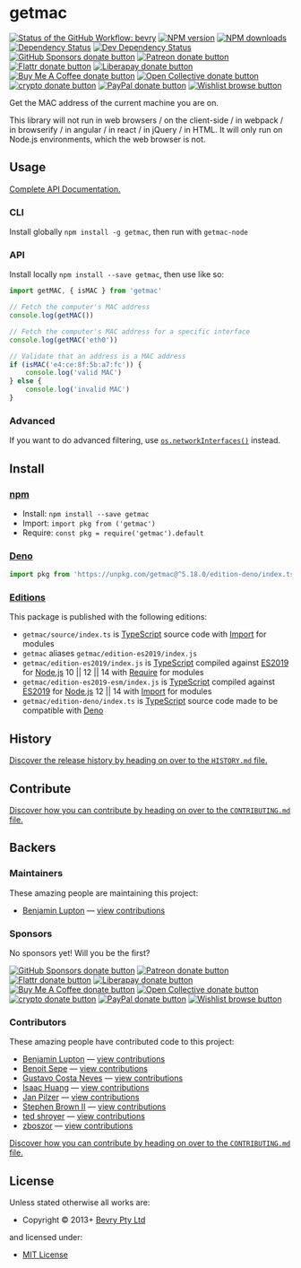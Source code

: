 <!-- TITLE/ -->

<h1>getmac</h1>

<!-- /TITLE -->


<!-- BADGES/ -->

<span class="badge-githubworkflow"><a href="https://github.com/bevry/getmac/actions?query=workflow%3Abevry" title="View the status of this project's GitHub Workflow: bevry"><img src="https://github.com/bevry/getmac/workflows/bevry/badge.svg" alt="Status of the GitHub Workflow: bevry" /></a></span>
<span class="badge-npmversion"><a href="https://npmjs.org/package/getmac" title="View this project on NPM"><img src="https://img.shields.io/npm/v/getmac.svg" alt="NPM version" /></a></span>
<span class="badge-npmdownloads"><a href="https://npmjs.org/package/getmac" title="View this project on NPM"><img src="https://img.shields.io/npm/dm/getmac.svg" alt="NPM downloads" /></a></span>
<span class="badge-daviddm"><a href="https://david-dm.org/bevry/getmac" title="View the status of this project's dependencies on DavidDM"><img src="https://img.shields.io/david/bevry/getmac.svg" alt="Dependency Status" /></a></span>
<span class="badge-daviddmdev"><a href="https://david-dm.org/bevry/getmac#info=devDependencies" title="View the status of this project's development dependencies on DavidDM"><img src="https://img.shields.io/david/dev/bevry/getmac.svg" alt="Dev Dependency Status" /></a></span>
<br class="badge-separator" />
<span class="badge-githubsponsors"><a href="https://github.com/sponsors/balupton" title="Donate to this project using GitHub Sponsors"><img src="https://img.shields.io/badge/github-donate-yellow.svg" alt="GitHub Sponsors donate button" /></a></span>
<span class="badge-patreon"><a href="https://patreon.com/bevry" title="Donate to this project using Patreon"><img src="https://img.shields.io/badge/patreon-donate-yellow.svg" alt="Patreon donate button" /></a></span>
<span class="badge-flattr"><a href="https://flattr.com/profile/balupton" title="Donate to this project using Flattr"><img src="https://img.shields.io/badge/flattr-donate-yellow.svg" alt="Flattr donate button" /></a></span>
<span class="badge-liberapay"><a href="https://liberapay.com/bevry" title="Donate to this project using Liberapay"><img src="https://img.shields.io/badge/liberapay-donate-yellow.svg" alt="Liberapay donate button" /></a></span>
<span class="badge-buymeacoffee"><a href="https://buymeacoffee.com/balupton" title="Donate to this project using Buy Me A Coffee"><img src="https://img.shields.io/badge/buy%20me%20a%20coffee-donate-yellow.svg" alt="Buy Me A Coffee donate button" /></a></span>
<span class="badge-opencollective"><a href="https://opencollective.com/bevry" title="Donate to this project using Open Collective"><img src="https://img.shields.io/badge/open%20collective-donate-yellow.svg" alt="Open Collective donate button" /></a></span>
<span class="badge-crypto"><a href="https://bevry.me/crypto" title="Donate to this project using Cryptocurrency"><img src="https://img.shields.io/badge/crypto-donate-yellow.svg" alt="crypto donate button" /></a></span>
<span class="badge-paypal"><a href="https://bevry.me/paypal" title="Donate to this project using Paypal"><img src="https://img.shields.io/badge/paypal-donate-yellow.svg" alt="PayPal donate button" /></a></span>
<span class="badge-wishlist"><a href="https://bevry.me/wishlist" title="Buy an item on our wishlist for us"><img src="https://img.shields.io/badge/wishlist-donate-yellow.svg" alt="Wishlist browse button" /></a></span>

<!-- /BADGES -->


<!-- DESCRIPTION/ -->

Get the MAC address of the current machine you are on.

<!-- /DESCRIPTION -->


This library will not run in web browsers / on the client-side / in webpack / in browserify / in angular / in react / in jQuery / in HTML. It will only run on Node.js environments, which the web browser is not.

## Usage

[Complete API Documentation.](http://master.getmac.bevry.surge.sh/docs/globals.html)

### CLI

Install globally `npm install -g getmac`, then run with `getmac-node`

### API

Install locally `npm install --save getmac`, then use like so:

```javascript
import getMAC, { isMAC } from 'getmac'

// Fetch the computer's MAC address
console.log(getMAC())

// Fetch the computer's MAC address for a specific interface
console.log(getMAC('eth0'))

// Validate that an address is a MAC address
if (isMAC('e4:ce:8f:5b:a7:fc')) {
    console.log('valid MAC')
} else {
    console.log('invalid MAC')
}
```

### Advanced

If you want to do advanced filtering, use [`os.networkInterfaces()`](https://nodejs.org/dist/latest-v12.x/docs/api/os.html#os_os_networkinterfaces) instead.

<!-- INSTALL/ -->

<h2>Install</h2>

<a href="https://npmjs.com" title="npm is a package manager for javascript"><h3>npm</h3></a>
<ul>
<li>Install: <code>npm install --save getmac</code></li>
<li>Import: <code>import pkg from ('getmac')</code></li>
<li>Require: <code>const pkg = require('getmac').default</code></li>
</ul>

<a href="https://deno.land" title="Deno is a secure runtime for JavaScript and TypeScript, it is an alternative for Node.js"><h3>Deno</h3></a>

``` typescript
import pkg from 'https://unpkg.com/getmac@^5.18.0/edition-deno/index.ts'
```

<h3><a href="https://editions.bevry.me" title="Editions are the best way to produce and consume packages you care about.">Editions</a></h3>

<p>This package is published with the following editions:</p>

<ul><li><code>getmac/source/index.ts</code> is <a href="https://www.typescriptlang.org/" title="TypeScript is a typed superset of JavaScript that compiles to plain JavaScript. ">TypeScript</a> source code with <a href="https://babeljs.io/docs/learn-es2015/#modules" title="ECMAScript Modules">Import</a> for modules</li>
<li><code>getmac</code> aliases <code>getmac/edition-es2019/index.js</code></li>
<li><code>getmac/edition-es2019/index.js</code> is <a href="https://www.typescriptlang.org/" title="TypeScript is a typed superset of JavaScript that compiles to plain JavaScript. ">TypeScript</a> compiled against <a href="https://en.wikipedia.org/wiki/ECMAScript#10th_Edition_-_ECMAScript_2019" title="ECMAScript ES2019">ES2019</a> for <a href="https://nodejs.org" title="Node.js is a JavaScript runtime built on Chrome's V8 JavaScript engine">Node.js</a> 10 || 12 || 14 with <a href="https://nodejs.org/dist/latest-v5.x/docs/api/modules.html" title="Node/CJS Modules">Require</a> for modules</li>
<li><code>getmac/edition-es2019-esm/index.js</code> is <a href="https://www.typescriptlang.org/" title="TypeScript is a typed superset of JavaScript that compiles to plain JavaScript. ">TypeScript</a> compiled against <a href="https://en.wikipedia.org/wiki/ECMAScript#10th_Edition_-_ECMAScript_2019" title="ECMAScript ES2019">ES2019</a> for <a href="https://nodejs.org" title="Node.js is a JavaScript runtime built on Chrome's V8 JavaScript engine">Node.js</a> 12 || 14 with <a href="https://babeljs.io/docs/learn-es2015/#modules" title="ECMAScript Modules">Import</a> for modules</li>
<li><code>getmac/edition-deno/index.ts</code> is <a href="https://www.typescriptlang.org/" title="TypeScript is a typed superset of JavaScript that compiles to plain JavaScript. ">TypeScript</a> source code made to be compatible with <a href="https://deno.land" title="Deno is a secure runtime for JavaScript and TypeScript, it is an alternative to Node.js">Deno</a></li></ul>

<!-- /INSTALL -->


<!-- HISTORY/ -->

<h2>History</h2>

<a href="https://github.com/bevry/getmac/blob/master/HISTORY.md#files">Discover the release history by heading on over to the <code>HISTORY.md</code> file.</a>

<!-- /HISTORY -->


<!-- CONTRIBUTE/ -->

<h2>Contribute</h2>

<a href="https://github.com/bevry/getmac/blob/master/CONTRIBUTING.md#files">Discover how you can contribute by heading on over to the <code>CONTRIBUTING.md</code> file.</a>

<!-- /CONTRIBUTE -->


<!-- BACKERS/ -->

<h2>Backers</h2>

<h3>Maintainers</h3>

These amazing people are maintaining this project:

<ul><li><a href="https://github.com/balupton">Benjamin Lupton</a> — <a href="https://github.com/bevry/getmac/commits?author=balupton" title="View the GitHub contributions of Benjamin Lupton on repository bevry/getmac">view contributions</a></li></ul>

<h3>Sponsors</h3>

No sponsors yet! Will you be the first?

<span class="badge-githubsponsors"><a href="https://github.com/sponsors/balupton" title="Donate to this project using GitHub Sponsors"><img src="https://img.shields.io/badge/github-donate-yellow.svg" alt="GitHub Sponsors donate button" /></a></span>
<span class="badge-patreon"><a href="https://patreon.com/bevry" title="Donate to this project using Patreon"><img src="https://img.shields.io/badge/patreon-donate-yellow.svg" alt="Patreon donate button" /></a></span>
<span class="badge-flattr"><a href="https://flattr.com/profile/balupton" title="Donate to this project using Flattr"><img src="https://img.shields.io/badge/flattr-donate-yellow.svg" alt="Flattr donate button" /></a></span>
<span class="badge-liberapay"><a href="https://liberapay.com/bevry" title="Donate to this project using Liberapay"><img src="https://img.shields.io/badge/liberapay-donate-yellow.svg" alt="Liberapay donate button" /></a></span>
<span class="badge-buymeacoffee"><a href="https://buymeacoffee.com/balupton" title="Donate to this project using Buy Me A Coffee"><img src="https://img.shields.io/badge/buy%20me%20a%20coffee-donate-yellow.svg" alt="Buy Me A Coffee donate button" /></a></span>
<span class="badge-opencollective"><a href="https://opencollective.com/bevry" title="Donate to this project using Open Collective"><img src="https://img.shields.io/badge/open%20collective-donate-yellow.svg" alt="Open Collective donate button" /></a></span>
<span class="badge-crypto"><a href="https://bevry.me/crypto" title="Donate to this project using Cryptocurrency"><img src="https://img.shields.io/badge/crypto-donate-yellow.svg" alt="crypto donate button" /></a></span>
<span class="badge-paypal"><a href="https://bevry.me/paypal" title="Donate to this project using Paypal"><img src="https://img.shields.io/badge/paypal-donate-yellow.svg" alt="PayPal donate button" /></a></span>
<span class="badge-wishlist"><a href="https://bevry.me/wishlist" title="Buy an item on our wishlist for us"><img src="https://img.shields.io/badge/wishlist-donate-yellow.svg" alt="Wishlist browse button" /></a></span>

<h3>Contributors</h3>

These amazing people have contributed code to this project:

<ul><li><a href="https://github.com/balupton">Benjamin Lupton</a> — <a href="https://github.com/bevry/getmac/commits?author=balupton" title="View the GitHub contributions of Benjamin Lupton on repository bevry/getmac">view contributions</a></li>
<li><a href="https://github.com/Ogdentrod">Benoit Sepe</a> — <a href="https://github.com/bevry/getmac/commits?author=Ogdentrod" title="View the GitHub contributions of Benoit Sepe on repository bevry/getmac">view contributions</a></li>
<li><a href="https://github.com/guhcostan">Gustavo Costa Neves</a> — <a href="https://github.com/bevry/getmac/commits?author=guhcostan" title="View the GitHub contributions of Gustavo Costa Neves on repository bevry/getmac">view contributions</a></li>
<li><a href="https://github.com/caasi">Isaac Huang</a> — <a href="https://github.com/bevry/getmac/commits?author=caasi" title="View the GitHub contributions of Isaac Huang on repository bevry/getmac">view contributions</a></li>
<li><a href="https://github.com/Hirse">Jan Pilzer</a> — <a href="https://github.com/bevry/getmac/commits?author=Hirse" title="View the GitHub contributions of Jan Pilzer on repository bevry/getmac">view contributions</a></li>
<li><a href="https://github.com/StephenBrown2">Stephen Brown II</a> — <a href="https://github.com/bevry/getmac/commits?author=StephenBrown2" title="View the GitHub contributions of Stephen Brown II on repository bevry/getmac">view contributions</a></li>
<li><a href="https://github.com/tedshroyer">ted shroyer</a> — <a href="https://github.com/bevry/getmac/commits?author=tedshroyer" title="View the GitHub contributions of ted shroyer on repository bevry/getmac">view contributions</a></li>
<li><a href="https://github.com/zboszor">zboszor</a> — <a href="https://github.com/bevry/getmac/commits?author=zboszor" title="View the GitHub contributions of zboszor on repository bevry/getmac">view contributions</a></li></ul>

<a href="https://github.com/bevry/getmac/blob/master/CONTRIBUTING.md#files">Discover how you can contribute by heading on over to the <code>CONTRIBUTING.md</code> file.</a>

<!-- /BACKERS -->


<!-- LICENSE/ -->

<h2>License</h2>

Unless stated otherwise all works are:

<ul><li>Copyright &copy; 2013+ <a href="http://bevry.me">Bevry Pty Ltd</a></li></ul>

and licensed under:

<ul><li><a href="http://spdx.org/licenses/MIT.html">MIT License</a></li></ul>

<!-- /LICENSE -->
